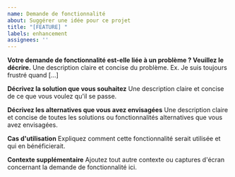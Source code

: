 ```yaml
---
name: Demande de fonctionnalité
about: Suggérer une idée pour ce projet
title: "[FEATURE] "
labels: enhancement
assignees: ''
---
```


**Votre demande de fonctionnalité est-elle liée à un problème ? Veuillez le décrire.**
Une description claire et concise du problème. Ex. Je suis toujours frustré quand [...]

**Décrivez la solution que vous souhaitez**
Une description claire et concise de ce que vous voulez qu'il se passe.

**Décrivez les alternatives que vous avez envisagées**
Une description claire et concise de toutes les solutions ou fonctionnalités alternatives que vous avez envisagées.

**Cas d'utilisation**
Expliquez comment cette fonctionnalité serait utilisée et qui en bénéficierait.

**Contexte supplémentaire**
Ajoutez tout autre contexte ou captures d'écran concernant la demande de fonctionnalité ici. 